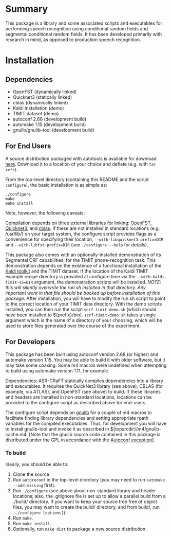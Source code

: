 # Summary

This package is a library and some associated scripts and executables
for performing speech recognition using conditional random fields and
segmental conditional random fields. It has been developed primarily
with research in mind, as opposed to production speech recognition.

# Installation

## Dependencies

- OpenFST (dynamically linked)
- Quicknet3 (statically linked)
- cblas (dynamically linked)
- Kaldi installation (demo)
- TIMIT dataset (demo)
- autoconf 2.68 (development build)
- automake 1.15 (development build)
- gnulib/gnulib-tool (development build)

## For End Users

A source distribution packaged with autotools is available for download
[here](https://cse.osu.edu/~stiff/software/asr-craft-1.1.tar.gz). Download it to
a location of your choice and deflate (e.g. with `tar xvfz`).

From the top-level directory (containing this README and the script
`configure`), the basic installation is as simple as:

~~~~
./configure
make
make install
~~~~

Note, however, the following caveats:

Compilation depends on three external libraries for linking:
[OpenFST](http://www.openfst.org/twiki/bin/view/FST/WebHome), 
[Quicknet3](http://www1.icsi.berkeley.edu/Speech/qn.html), and
[cblas](http://www.netlib.org/blas/). If these are not installed in
standard locations (e.g. /usr/lib/) on your target system, the configure
script provides flags as a convenience for specifying their location,
`--with-libquicknet3-prefix=DIR` and `--with-libfst-prefix=DIR` (see
`./configure --help` for details).

This package also comes with an optionally-installed demonstration
of its Segmental CRF capabilities, for the TIMIT phone-recognition
task. This demonstration depends on the existence of a functional
installation of the [Kaldi toolkit](http://kaldi-asr.org/) and the TIMIT
dataset. If the location of the Kaldi TIMIT example recipe directory is
provided at configure time via the `--with-kaldi-timit-s5=DIR` argument,
the demonstration scripts will be installed. *NOTE: this will silently
overwrite the run.sh installed in that directory. Any important work in
that file should be backed up before installation of this package.*
After installation, you will have to modify the run.sh script to point
to the correct location of your TIMIT data directory. With the demo
scripts installed, you can then run the script `scrf-timit-demo.sh` (which
should have been installed to ${prefix}/bin). `scrf-timit-demo.sh` takes
a single argument which is the name of a directory of your choosing,
which will be used to store files generated over the course of the
experiment.

## For Developers

This package has been built using autoconf version 2.68 (or higher) and
automake version 1.15. You may be able to build it with older software, but
it may take some coaxing. Some m4 macros were undefined when attempting to
build using automake version 1.11, for example.

Dependencies:
ASR-CRaFT statically compiles dependencies into a library and executables.
It requires the QuickNet3 library (see above), CBLAS (for
example, via ATLAS), and OpenFST (see above) to build. If these libraries
and headers are installed in non-standard locations, locations can be
provided to the configure script as described above for end-users.

The configure script depends on [gnulib](https://www.gnu.org/software/gnulib/)
for a couple of m4 macros to facilitate finding library dependencies and
setting appropriate rpath variables for the compiled executables. Thus,
for development you will have to install gnulib-tool and invoke it as
described in ${topsrcdir}/m4/gnulib-cache.m4. [Note that the gnulib source
code contained in this package is distributed under the GPL in accordance
with the [Autoconf exception](https://www.gnu.org/licenses/autoconf-exception-3.0.en.html)].

### To build

Ideally, you should be able to:

1. Clone the source
2. Run `autoreconf` in the top-level directory
   (you may need to run `automake --add-missing` first).
3. Run `./configure`
   (see above about non-standard library and header locations; also, the
   .gitignore file is set up to allow a parallel build from a ./build/
   directory. If you want to keep your source tree free of object files,
   you may want to create the build/ directory, and from build/, run
   `../configure [options]`).
4. Run `make`.
5. Run `make install`.
6. Optionally, run `make dist` to package a new source distribution.